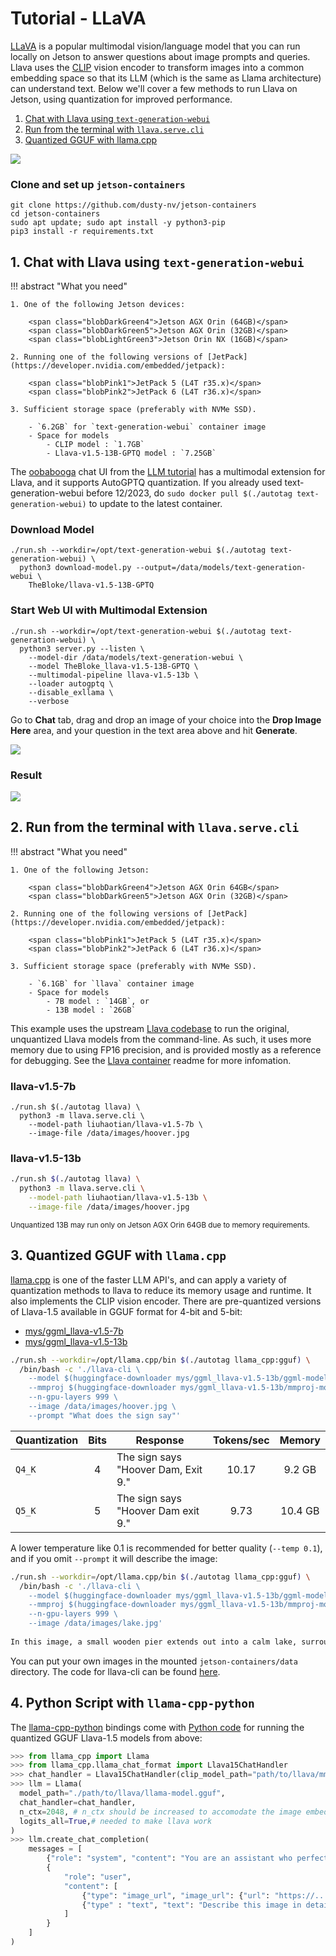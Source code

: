 # Tutorial - LLaVA

[LLaVA](https://llava-vl.github.io/) is a popular multimodal vision/language model that you can run locally on Jetson to answer questions about image prompts and queries.  Llava uses the [CLIP](https://openai.com/research/clip) vision encoder to transform images into a common embedding space so that its LLM (which is the same as Llama architecture) can understand text.  Below we'll cover a few methods to run Llava on Jetson, using quantization for improved performance.

1. [Chat with Llava using `text-generation-webui`](#1-chat-with-llava-using-text-generation-webui)
2. [Run from the terminal with `llava.serve.cli`](#2-run-from-the-terminal-with-llavaservecli)
3. [Quantized GGUF with llama.cpp](#3-quantized-ggml-with-llamacpp)

![](./images/tgwui_multimodal_llava_spacewalk.png)

### Clone and set up `jetson-containers`

```
git clone https://github.com/dusty-nv/jetson-containers
cd jetson-containers
sudo apt update; sudo apt install -y python3-pip
pip3 install -r requirements.txt
```
## 1. Chat with Llava using `text-generation-webui`

!!! abstract "What you need"

    1. One of the following Jetson devices:

        <span class="blobDarkGreen4">Jetson AGX Orin (64GB)</span>
        <span class="blobDarkGreen5">Jetson AGX Orin (32GB)</span>
        <span class="blobLightGreen3">Jetson Orin NX (16GB)</span>
	   
    2. Running one of the following versions of [JetPack](https://developer.nvidia.com/embedded/jetpack):

        <span class="blobPink1">JetPack 5 (L4T r35.x)</span>
        <span class="blobPink2">JetPack 6 (L4T r36.x)</span>

    3. Sufficient storage space (preferably with NVMe SSD).

        - `6.2GB` for `text-generation-webui` container image
        - Space for models
            - CLIP model : `1.7GB`
            - Llava-v1.5-13B-GPTQ model : `7.25GB`

The [oobabooga](https://github.com/oobabooga/text-generation-webui) chat UI from the [LLM tutorial](tutorial_text-generation.md) has a multimodal extension for Llava, and it supports AutoGPTQ quantization.  If you already used text-generation-webui before 12/2023, do `sudo docker pull $(./autotag text-generation-webui)` to update to the latest container.

### Download Model

```
./run.sh --workdir=/opt/text-generation-webui $(./autotag text-generation-webui) \
  python3 download-model.py --output=/data/models/text-generation-webui \
    TheBloke/llava-v1.5-13B-GPTQ
```

### Start Web UI with Multimodal Extension

```
./run.sh --workdir=/opt/text-generation-webui $(./autotag text-generation-webui) \
  python3 server.py --listen \
    --model-dir /data/models/text-generation-webui \
    --model TheBloke_llava-v1.5-13B-GPTQ \
    --multimodal-pipeline llava-v1.5-13b \
    --loader autogptq \
    --disable_exllama \
    --verbose
```

Go to **Chat** tab, drag and drop an image of your choice into the **Drop Image Here** area, and your question in the text area above and hit **Generate**.

![](./images/tgwui_llava_drag-n-drop_birds.gif)

### Result

![](./images/tgwui_multimodal_llava_spacewalk.png)

## 2. Run from the terminal with `llava.serve.cli`

!!! abstract "What you need"

    1. One of the following Jetson:

        <span class="blobDarkGreen4">Jetson AGX Orin 64GB</span>
        <span class="blobDarkGreen5">Jetson AGX Orin (32GB)</span>

    2. Running one of the following versions of [JetPack](https://developer.nvidia.com/embedded/jetpack):

        <span class="blobPink1">JetPack 5 (L4T r35.x)</span>
        <span class="blobPink2">JetPack 6 (L4T r36.x)</span>

    3. Sufficient storage space (preferably with NVMe SSD).

        - `6.1GB` for `llava` container image
        - Space for models
            - 7B model : `14GB`, or
            - 13B model : `26GB`

This example uses the upstream [Llava codebase](https://github.com/haotian-liu/LLaVA) to run the original, unquantized Llava models from the command-line.  As such, it uses more memory due to using FP16 precision, and is provided mostly as a reference for debugging.  See the [Llava container](https://github.com/dusty-nv/jetson-containers/blob/master/packages/llm/llava/README.md) readme for more infomation.

### llava-v1.5-7b

```
./run.sh $(./autotag llava) \
  python3 -m llava.serve.cli \
    --model-path liuhaotian/llava-v1.5-7b \
    --image-file /data/images/hoover.jpg
```

### llava-v1.5-13b

``` bash
./run.sh $(./autotag llava) \
  python3 -m llava.serve.cli \
    --model-path liuhaotian/llava-v1.5-13b \
    --image-file /data/images/hoover.jpg
```
<small>Unquantized 13B may run only on Jetson AGX Orin 64GB due to memory requirements.</small>

<!-- 

## 3. Use `llava` container to run its web UI


#### Terminal 1 : Controller

```
./run.sh $(./autotag llava) 
```

Inside the container, launch a controller (`llava.serve.controller`).

```
python3 -m llava.serve.controller --host 0.0.0.0 --port 10000
```

#### Terminal 2 : Web server

```
docker ps
docker exec -it <CONTAINER_NAME> bash 
```

Inside the container, launch a gradio web server..

```
cp -r /opt/llava/llava/serve/examples/ /usr/local/lib/python3.8/dist-packages/llava/serve/
python3 -m llava.serve.gradio_web_server --controller http://localhost:10000 --model-list-mode reload
```

#### Terminal 3 : Model worker

```
docker ps
docker exec -it <CONTAINER_NAME> bash 
```

Inside the container, launch a model worker.

```
python3 -m llava.serve.model_worker \
    --host 0.0.0.0 \
    --controller http://localhost:10000 --port 40000 \
    --worker http://localhost:40000 \
    --model-path $(huggingface-downloader liuhaotian/llava-llama-2-13b-chat-lightning-preview)
``` 
-->

## 3. Quantized GGUF with `llama.cpp`

[llama.cpp](https://github.com/ggerganov/llama.cpp) is one of the faster LLM API's, and can apply a variety of quantization methods to llava to reduce its memory usage and runtime.  It also implements the CLIP vision encoder.  There are pre-quantized versions of Llava-1.5 available in GGUF format for 4-bit and 5-bit:

* [mys/ggml_llava-v1.5-7b](https://huggingface.co/mys/ggml_llava-v1.5-7b)
* [mys/ggml_llava-v1.5-13b](https://huggingface.co/mys/ggml_llava-v1.5-13b)

```bash
./run.sh --workdir=/opt/llama.cpp/bin $(./autotag llama_cpp:gguf) \
  /bin/bash -c './llava-cli \
    --model $(huggingface-downloader mys/ggml_llava-v1.5-13b/ggml-model-q4_k.gguf) \
    --mmproj $(huggingface-downloader mys/ggml_llava-v1.5-13b/mmproj-model-f16.gguf) \
    --n-gpu-layers 999 \
    --image /data/images/hoover.jpg \
    --prompt "What does the sign say"'
```

| Quantization | Bits | Response                            | Tokens/sec |  Memory |
|--------------|:----:|-------------------------------------|:----------:|:-------:|
| `Q4_K`       |   4  | The sign says "Hoover Dam, Exit 9." |    10.17   |  9.2 GB |
| `Q5_K`       |   5  | The sign says "Hoover Dam exit 9."  |    9.73    | 10.4 GB |

A lower temperature like 0.1 is recommended for better quality (`--temp 0.1`), and if you omit `--prompt` it will describe the image:

```bash
./run.sh --workdir=/opt/llama.cpp/bin $(./autotag llama_cpp:gguf) \
  /bin/bash -c './llava-cli \
    --model $(huggingface-downloader mys/ggml_llava-v1.5-13b/ggml-model-q4_k.gguf) \
    --mmproj $(huggingface-downloader mys/ggml_llava-v1.5-13b/mmproj-model-f16.gguf) \
    --n-gpu-layers 999 \
    --image /data/images/lake.jpg'
    
In this image, a small wooden pier extends out into a calm lake, surrounded by tall trees and mountains. The pier seems to be the only access point to the lake. The serene scene includes a few boats scattered across the water, with one near the pier and the others further away. The overall atmosphere suggests a peaceful and tranquil setting, perfect for relaxation and enjoying nature.
```

You can put your own images in the mounted `jetson-containers/data` directory.  The code for llava-cli can be found [here](https://github.com/ggerganov/llama.cpp/tree/master/examples/llava).

## 4. Python Script with `llama-cpp-python`

The [llama-cpp-python](https://github.com/abetlen/llama-cpp-python) bindings come with [Python code](https://github.com/abetlen/llama-cpp-python?tab=readme-ov-file#multi-modal-models) for running the quantized GGUF Llava-1.5 models from above:

```python
>>> from llama_cpp import Llama
>>> from llama_cpp.llama_chat_format import Llava15ChatHandler
>>> chat_handler = Llava15ChatHandler(clip_model_path="path/to/llava/mmproj.bin")
>>> llm = Llama(
  model_path="./path/to/llava/llama-model.gguf",
  chat_handler=chat_handler,
  n_ctx=2048, # n_ctx should be increased to accomodate the image embedding
  logits_all=True,# needed to make llava work
)
>>> llm.create_chat_completion(
    messages = [
        {"role": "system", "content": "You are an assistant who perfectly describes images."},
        {
            "role": "user",
            "content": [
                {"type": "image_url", "image_url": {"url": "https://.../image.png"}},
                {"type" : "text", "text": "Describe this image in detail please."}
            ]
        }
    ]
)
```

